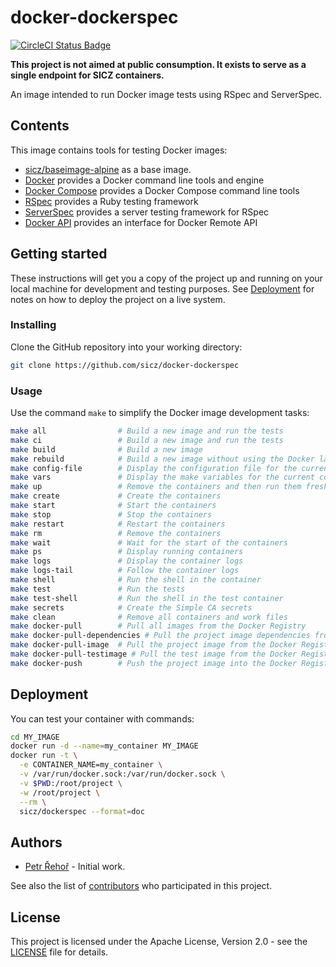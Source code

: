 # docker-dockerspec

[![CircleCI Status Badge](https://circleci.com/gh/sicz/docker-dockerpec.svg?style=shield&circle-token=5b2ef1ced1877b03440694e44544e33b70ba74ce)](https://circleci.com/gh/sicz/docker-dockerspec)

**This project is not aimed at public consumption.
It exists to serve as a single endpoint for SICZ containers.**

An image intended to run Docker image tests using RSpec and ServerSpec.

## Contents

This image contains tools for testing Docker images:
* [sicz/baseimage-alpine](https://github.com/sicz/docker-baseimage-alpine)
  as a base image.
* [Docker](https://docs.docker.com/engine/) provides a Docker command line tools
  and engine
* [Docker Compose](https://docs.docker.com/compose/) provides a Docker Compose
  command line tools
* [RSpec](http://rspec.info) provides a Ruby testing framework
* [ServerSpec](http://serverspec.org) provides a server testing framework for
  RSpec
* [Docker API](https://github.com/swipely/docker-api) provides an interface for
  Docker Remote API
<!--
* [Dockerspec](https://github.com/zuazo/dockerspec) provides Docker plugin for ServerSpec
-->
## Getting started

These instructions will get you a copy of the project up and running on your
local machine for development and testing purposes. See [Deployment](#deployment)
for notes on how to deploy the project on a live system.

### Installing

Clone the GitHub repository into your working directory:
```bash
git clone https://github.com/sicz/docker-dockerspec
```

### Usage

Use the command `make` to simplify the Docker image development tasks:
```bash
make all                # Build a new image and run the tests
make ci                 # Build a new image and run the tests
make build              # Build a new image
make rebuild            # Build a new image without using the Docker layer caching
make config-file        # Display the configuration file for the current configuration
make vars               # Display the make variables for the current configuration
make up                 # Remove the containers and then run them fresh
make create             # Create the containers
make start              # Start the containers
make stop               # Stop the containers
make restart            # Restart the containers
make rm                 # Remove the containers
make wait               # Wait for the start of the containers
make ps                 # Display running containers
make logs               # Display the container logs
make logs-tail          # Follow the container logs
make shell              # Run the shell in the container
make test               # Run the tests
make test-shell         # Run the shell in the test container
make secrets            # Create the Simple CA secrets
make clean              # Remove all containers and work files
make docker-pull        # Pull all images from the Docker Registry
make docker-pull-dependencies # Pull the project image dependencies from the Docker Registry
make docker-pull-image  # Pull the project image from the Docker Registry
make docker-pull-testimage # Pull the test image from the Docker Registry
make docker-push        # Push the project image into the Docker Registry
```

## Deployment

You can test your container with commands:
```bash
cd MY_IMAGE
docker run -d --name=my_container MY_IMAGE
docker run -t \
  -e CONTAINER_NAME=my_container \
  -v /var/run/docker.sock:/var/run/docker.sock \
  -v $PWD:/root/project \
  -w /root/project \
  --rm \
  sicz/dockerspec --format=doc
```

## Authors

* [Petr Řehoř](https://github.com/prehor) - Initial work.

See also the list of
[contributors](https://github.com/sicz/docker-baseimage-alpine/contributors)
who participated in this project.

## License

This project is licensed under the Apache License, Version 2.0 - see the
[LICENSE](LICENSE) file for details.
